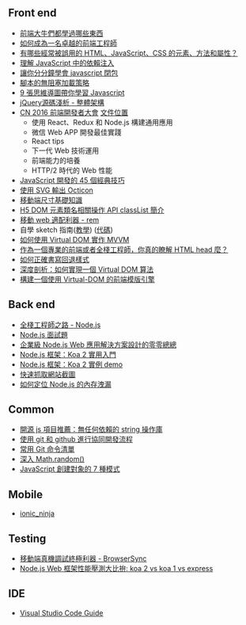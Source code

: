 
## Front end

* [前端大牛們都學過哪些東西](http://mp.weixin.qq.com/s?__biz=MzAwNjI5MTYyMw==&mid=402789010&idx=1&sn=478d33b00fc9aaac34a874e08f5484a6&scene=0#wechat_redirect)
* [如何成為一名卓越的前端工程師](http://mp.weixin.qq.com/s?__biz=MzAwNjI5MTYyMw==&mid=403238396&idx=1&sn=4f35f9c565d5302984aab77c441d0038&scene=0#wechat_redirect)
* [有哪些經常被誤用的 HTML、JavaScript、CSS 的元素、方法和屬性？](http://mp.weixin.qq.com/s?__biz=MzAwNjI5MTYyMw==&mid=403197214&idx=1&sn=11f7d50693bec722086c293fe896a7b3&scene=0#wechat_redirect)
* [理解 JavaScript 中的依賴注入](http://www.html-js.com/article/A-day-to-learn-JavaScript-understand-dependency-injection-in-JavaScript)
* [讓你分分鐘學會 javascript 閉包](http://mp.weixin.qq.com/s?__biz=MzAwNjI5MTYyMw==&mid=403569151&idx=1&sn=501a38c3e80e411536a4fe024365b57c&scene=0#wechat_redirect)
* [腳本的無阻塞加載策略](http://mp.weixin.qq.com/s?__biz=MzAwNjI5MTYyMw==&mid=403691081&idx=1&sn=29b46db023ab9635d88132ea5c2a26fd&scene=0#wechat_redirect)
* [9 張思維導圖帶你學習 Javascript](http://mp.weixin.qq.com/s?__biz=MzAwNjI5MTYyMw==&mid=403691081&idx=1&sn=29b46db023ab9635d88132ea5c2a26fd&scene=0#wechat_redirect)
* [ jQuery源碼淺析 - 整體架構](http://mp.weixin.qq.com/s?__biz=MzAwNjI5MTYyMw==&mid=403717032&idx=1&sn=214242b1cc788d6b9c5c6e57a006d307&scene=0#wechat_redirect)
* [CN 2016 前端開發者大會](http://mp.weixin.qq.com/s?__biz=MzAwNjI5MTYyMw==&mid=403733552&idx=1&sn=96dfee437727410669caec9a07d3ccd0&scene=0#wechat_redirect) [文件位置](https://mega.nz/#!899WFTwL!4sKiM5On_W5LWRGEskquQmA3TkF9AV1hnwNMZMI_1gI)
  * 使用 React、Redux 和 Node.js 構建通用應用
  * 微信 Web APP 開發最佳實踐
  * React tips
  * 下一代 Web 技術運用
  * 前端能力的培養
  * HTTP/2 時代的 Web 性能
* [JavaScript 開發的 45 個經典技巧](http://mp.weixin.qq.com/s?__biz=MzAwNjI5MTYyMw==&mid=403815851&idx=1&sn=aa61f9eb57c59a8d9b21ec1dc2076f8d&scene=0#wechat_redirect)
* [使用 SVG 輸出 Octicon](http://efe.baidu.com/blog/delivering-octicons-with-svg/)
* [移動端尺寸基礎知識](http://mp.weixin.qq.com/s?__biz=MzAwNjI5MTYyMw==&mid=403960227&idx=1&sn=a8ac248d34da6781eb2c81eab738a6fd&scene=0#wechat_redirect)
* [H5 DOM 元素類名相關操作 API classList 簡介](http://mp.weixin.qq.com/s?__biz=MzAwNjI5MTYyMw==&mid=403981676&idx=1&sn=8425d337ed95c51d42462c7ae45a8fca&scene=0#wechat_redirect)
* [移動 web 適配利器 - rem](http://mp.weixin.qq.com/s?__biz=MzAwNjI5MTYyMw==&mid=404009356&idx=1&sn=e3218b95b78a5f043e7b0e3df49703d3&scene=0#wechat_redirect)
* 自學 sketch 指南([教學](http://i5ting.github.io/sketch-practice/)) ([代碼](https://github.com/i5ting/sketch-practice))
* [如何使用 Virtual DOM 實作 MVVM](http://oranwind.org/node-js-how-to-use-node-js-workflow-zhuang-tai-ji/)
* [作為一個專業的前端或者全棧工程師，你真的瞭解 HTML head 麼？](http://mp.weixin.qq.com/s?__biz=MzAxMTU0NTc4Nw==&mid=2661157117&idx=1&sn=d4fa54b59c459eb422c582d178b27bfd&scene=0#wechat_redirect)
* [如何正確書寫回退樣式](http://mp.weixin.qq.com/s?__biz=MzIyMjE0ODQ0OQ==&mid=2651552670&idx=1&sn=1aacf596e58fd0bd1d7cc80d8be46efb&scene=0#wechat_redirect)
* [深度剖析：如何實現一個 Virtual DOM 算法](https://github.com/livoras/blog/issues/13)
* [構建一個使用 Virtual-DOM 的前端模版引擎](https://github.com/livoras/blog/issues/14)


## Back end

* [全棧工程師之路 - Node.js](https://github.com/i5ting/nodejs-fullstack)
* [Node.js 面試題](http://mp.weixin.qq.com/s?__biz=MzAxMTU0NTc4Nw==&mid=412272275&idx=1&sn=2930818abdee0e2e6e46d671314b8117&scene=0#wechat_redirect)
* [企業級 Node.js Web 應用解決方案設計的零零總總](http://mp.weixin.qq.com/s?__biz=MzI0MzA3MDQ2OA==&mid=412689225&idx=1&sn=1894dd0508aae03731aafbca0a9417e4&scene=0#wechat_redirect)
* [Node.js 框架：Koa 2 實用入門](http://mp.weixin.qq.com/s?__biz=MzAxMTU0NTc4Nw==&mid=413630508&idx=1&sn=1da736756a3dc817280e6a331a027fdb&scene=0#wechat_redirect)
* [Node.js 框架：Koa 2 實例 demo](http://mp.weixin.qq.com/s?__biz=MzAxMTU0NTc4Nw==&mid=413673447&idx=1&sn=a469a6aeef1b2bf492bc8f1e7d063907&scene=0#wechat_redirect)
* [快速抓取網站截圖](http://mp.weixin.qq.com/s?__biz=MzAxMTU0NTc4Nw==&mid=2661157110&idx=1&sn=17c74bd2ab65536354fb6feab196c1d8&scene=0#wechat_redirect)
* [如何定位 Node.js 的內存洩漏](http://mp.weixin.qq.com/s?__biz=MzI0MzA3MDQ2OA==&mid=2660172882&idx=1&sn=7ab25bc0f4efef0c989ab3b3982b2eb5&scene=0#wechat_redirect)

## Common
* [開源 js 項目推薦：無任何依賴的 string 操作庫](http://mp.weixin.qq.com/s?__biz=MzAxMTU0NTc4Nw==&mid=2661157120&idx=1&sn=3f13287629a025fc062464e99d34e65d&scene=0#wechat_redirect)
* [使用 git 和 github 進行協同開發流程](https://github.com/livoras/blog/issues/7)
* [常用 Git 命令清單](http://mp.weixin.qq.com/s?__biz=MzAwNjI5MTYyMw==&mid=2651493012&idx=1&sn=c16c29ffc143fc63c596979f2870d3b9&scene=0#wechat_redirect)
* [深入 Math.random()](http://mp.weixin.qq.com/s?__biz=MzAwNjI5MTYyMw==&mid=2651493009&idx=1&sn=bad5ce32380930931f8afae6e65903a5&scene=0#wechat_redirect)
* [JavaScript 創建對象的 7 種模式](http://mp.weixin.qq.com/s?__biz=MzAwNjI5MTYyMw==&mid=2651493018&idx=1&sn=f28e3649323e268766c26b98d593cd87&scene=0#wechat_redirect)

## Mobile
* [ionic_ninja](https://github.com/i5ting/ionic_ninja)

## Testing

* [移動端真機調試終極利器 - BrowserSync](http://www.codingserf.com/index.php/2015/03/browsersync/)
* [Node.js Web 框架性能壓測大比拚: koa 2 vs koa 1 vs express](http://mp.weixin.qq.com/s?__biz=MzAxMTU0NTc4Nw==&mid=2661157144&idx=1&sn=077aed6f87d3e8b7f902f230df559c51&scene=0#wechat_redirect)

## IDE
* [Visual Studio Code Guide](https://github.com/i5ting/vsc)
